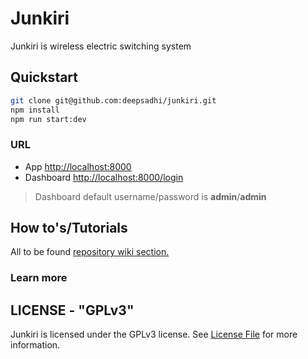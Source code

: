 Junkiri
=======
Junkiri is wireless electric switching system

## Quickstart

```bash
git clone git@github.com:deepsadhi/junkiri.git
npm install
npm run start:dev
```

### URL
- App [http://localhost:8000](http://localhost:8000)
- Dashboard [http://localhost:8000/login](http://localhost:8000/login)
> Dashboard default username/password is **admin**/**admin**

## How to's/Tutorials

All to be found [repository wiki section.](https://github.com/deepsadhi/junkiri/wiki)

### Learn more

[](Blog)

## LICENSE - "GPLv3"
Junkiri is licensed under the GPLv3 license. See [License File](https://github.com/deepsadhi/junkiri/blob/master/LICENSE) for more information.

